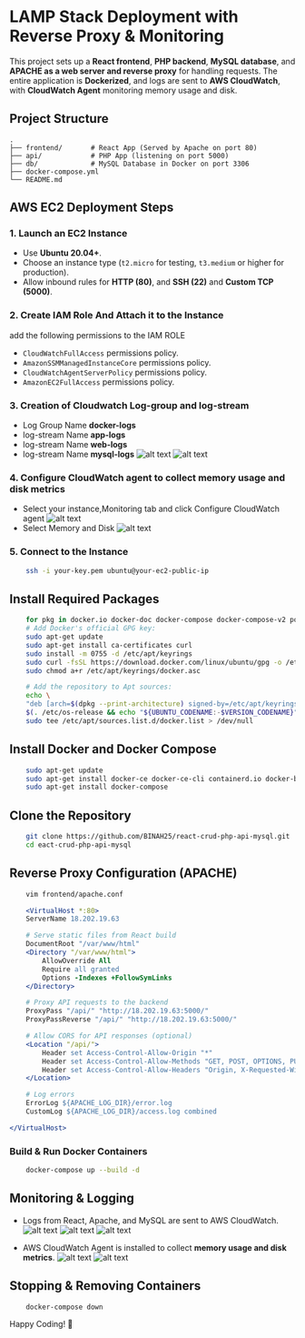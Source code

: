 # LAMP Stack Deployment with Reverse Proxy & Monitoring

This project sets up a **React frontend**, **PHP backend**, **MySQL database**, and **APACHE as a web server and  reverse proxy** for handling requests. The entire application is **Dockerized**, and logs are sent to **AWS CloudWatch**, with **CloudWatch Agent** monitoring memory usage and disk.

## **Project Structure**

```
.
├── frontend/       # React App (Served by Apache on port 80)
├── api/            # PHP App (listening on port 5000)
├── db/             # MySQL Database in Docker on port 3306       
├── docker-compose.yml
└── README.md
```

## **AWS EC2 Deployment Steps**

### **1. Launch an EC2 Instance**
- Use **Ubuntu 20.04+**.
- Choose an instance type (`t2.micro` for testing, `t3.medium` or higher for production).
- Allow inbound rules for **HTTP (80)**, and **SSH (22)** and **Custom TCP (5000)**.

### **2. Create IAM Role And Attach it to the Instance**
add the following permissions to the IAM ROLE
- `CloudWatchFullAccess` permissions policy.
- `AmazonSSMManagedInstanceCore` permissions policy.
- `CloudWatchAgentServerPolicy` permissions policy.
- `AmazonEC2FullAccess` permissions policy.

### **3. Creation of Cloudwatch Log-group and log-stream**
- Log Group Name **docker-logs**
- log-stream Name **app-logs**
- log-stream Name **web-logs**
- log-stream Name **mysql-logs**
![alt text](image.png)
![alt text](image-1.png)

### **4. Configure CloudWatch agent to collect memory usage and disk metrics**
- Select your instance,Monitoring tab and click Configure CloudWatch agent
![alt text](image-2.png)
- Select Memory and Disk 
![alt text](image-3.png)

### **5. Connect to the Instance**

```sh
    ssh -i your-key.pem ubuntu@your-ec2-public-ip
```
## Install Required Packages
```sh
    for pkg in docker.io docker-doc docker-compose docker-compose-v2 podman-docker containerd runc; do sudo apt-get remove $pkg; done
    # Add Docker's official GPG key:
    sudo apt-get update
    sudo apt-get install ca-certificates curl
    sudo install -m 0755 -d /etc/apt/keyrings
    sudo curl -fsSL https://download.docker.com/linux/ubuntu/gpg -o /etc/apt/keyrings/docker.asc
    sudo chmod a+r /etc/apt/keyrings/docker.asc

    # Add the repository to Apt sources:
    echo \
    "deb [arch=$(dpkg --print-architecture) signed-by=/etc/apt/keyrings/docker.asc] https://download.docker.com/linux/ubuntu \
    $(. /etc/os-release && echo "${UBUNTU_CODENAME:-$VERSION_CODENAME}") stable" | \
    sudo tee /etc/apt/sources.list.d/docker.list > /dev/null
```
## Install Docker and Docker Compose
```sh
    sudo apt-get update
    sudo apt-get install docker-ce docker-ce-cli containerd.io docker-buildx-plugin docker-compose-plugin
    sudo apt-get install docker-compose
```

## Clone the Repository
```sh
    git clone https://github.com/BINAH25/react-crud-php-api-mysql.git
    cd eact-crud-php-api-mysql
```
## **Reverse Proxy Configuration (APACHE)**
```sh
    vim frontend/apache.conf
```

```apache
    <VirtualHost *:80>
    ServerName 18.202.19.63

    # Serve static files from React build
    DocumentRoot "/var/www/html"
    <Directory "/var/www/html">
        AllowOverride All
        Require all granted
        Options -Indexes +FollowSymLinks
    </Directory>

    # Proxy API requests to the backend
    ProxyPass "/api/" "http://18.202.19.63:5000/"
    ProxyPassReverse "/api/" "http://18.202.19.63:5000/"

    # Allow CORS for API responses (optional)
    <Location "/api/">
        Header set Access-Control-Allow-Origin "*"
        Header set Access-Control-Allow-Methods "GET, POST, OPTIONS, PUT, DELETE"
        Header set Access-Control-Allow-Headers "Origin, X-Requested-With, Content-Type, Accept, Authorization"
    </Location>

    # Log errors
    ErrorLog ${APACHE_LOG_DIR}/error.log
    CustomLog ${APACHE_LOG_DIR}/access.log combined

</VirtualHost>

```

### **Build & Run Docker Containers**
```sh
    docker-compose up --build -d
```


## **Monitoring & Logging**
- Logs from React, Apache, and MySQL are sent to AWS CloudWatch.
![alt text](image-4.png)
![alt text](image-5.png)
![alt text](image-6.png)

- AWS CloudWatch Agent is installed to collect **memory usage and disk metrics**.
![alt text](image-8.png)
![alt text](image-7.png)


## **Stopping & Removing Containers**
```sh
    docker-compose down
```

Happy Coding! 🚀
